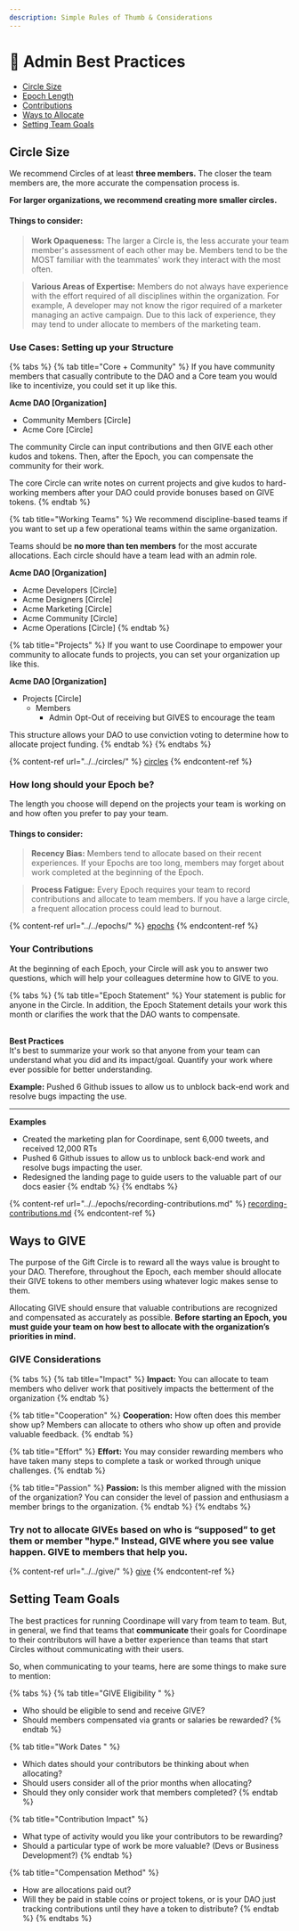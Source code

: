 ```yaml
---
description: Simple Rules of Thumb & Considerations
---
```


# 📐 Admin Best Practices

* [Circle Size](admin-best-practices.md#circle-size)
* [Epoch Length](admin-best-practices.md#how-long-should-your-epoch-be)&#x20;
* [Contributions](admin-best-practices.md#your-contributions)&#x20;
* [Ways to Allocate ](admin-best-practices.md#give-considerations)
* [Setting Team Goals ](admin-best-practices.md#setting-team-goals)

## Circle Size

We recommend Circles of at least **three members.** The closer the team members are, the more accurate the compensation process is.

**For larger organizations, we recommend creating more smaller circles.**

#### Things to consider:

> **Work Opaqueness:** The larger a Circle is, the less accurate your team member's assessment of each other may be. Members tend to be the MOST familiar with the teammates' work they interact with the most often.&#x20;

> **Various Areas of Expertise:** Members do not always have experience with the effort required of all disciplines within the organization. For example, A developer may not know the rigor required of a marketer managing an active campaign. Due to this lack of experience, they may tend to under allocate to members of the marketing team.

### Use Cases: Setting up your Structure

{% tabs %}
{% tab title="Core + Community" %}
If you have community members that casually contribute to the DAO and a Core team you would like to incentivize, you could set it up like this.

**Acme DAO \[Organization]**

* Community Members \[Circle]
* Acme Core \[Circle]

The community Circle can input contributions and then GIVE each other kudos and tokens. Then, after the Epoch, you can compensate the community for their work.

The core Circle can write notes on current projects and give kudos to hard-working members after your DAO could provide bonuses based on GIVE tokens.
{% endtab %}

{% tab title="Working Teams" %}
We recommend discipline-based teams if you want to set up a few operational teams within the same organization.&#x20;

Teams should be **no more than ten members** for the most accurate allocations. Each circle should have a team lead with an admin role.

**Acme DAO \[Organization]**

* Acme Developers \[Circle]
* Acme Designers \[Circle]
* Acme Marketing \[Circle]
* Acme Community \[Circle]
* Acme Operations \[Circle]
{% endtab %}

{% tab title="Projects" %}
If you want to use Coordinape to empower your community to allocate funds to projects, you can set your organization up like this.

**Acme DAO \[Organization]**

* Projects \[Circle]
  * Members
    * Admin Opt-Out of receiving but GIVES to encourage the team&#x20;

This structure allows your DAO to use conviction voting to determine how to allocate project funding.
{% endtab %}
{% endtabs %}

{% content-ref url="../../circles/" %}
[circles](../../circles/)
{% endcontent-ref %}

### **How long should your Epoch be?**

The length you choose will depend on the projects your team is working on and how often you prefer to pay your team.

#### Things to consider:

> **Recency Bias:** Members tend to allocate based on their recent experiences. If your Epochs are too long, members may forget about work completed at the beginning of the Epoch.

> **Process Fatigue:** Every Epoch requires your team to record contributions and allocate to team members. If you have a large circle, a frequent allocation process could lead to burnout.

{% content-ref url="../../epochs/" %}
[epochs](../../epochs/)
{% endcontent-ref %}

### Your Contributions

At the beginning of each Epoch, your Circle will ask you to answer two questions, which will help your colleagues determine how to GIVE to you.

{% tabs %}
{% tab title="Epoch Statement" %}
Your statement is public for anyone in the Circle. In addition, the Epoch Statement details your work this month or clarifies the work that the DAO wants to compensate.

\
**Best Practices**\
It's best to summarize your work so that anyone from your team can understand what you did and its impact/goal. Quantify your work where ever possible for better understanding.&#x20;



**Example:** Pushed 6 Github issues to allow us to unblock back-end work and resolve bugs impacting the use.

****

**Examples**

* Created the marketing plan for Coordinape, sent 6,000 tweets, and received 12,000 RTs
* Pushed 6 Github issues to allow us to unblock back-end work and resolve bugs impacting the user.
* Redesigned the landing page to guide users to the valuable part of our docs easier
{% endtab %}
{% endtabs %}

{% content-ref url="../../epochs/recording-contributions.md" %}
[recording-contributions.md](../../epochs/recording-contributions.md)
{% endcontent-ref %}



## Ways to GIVE

The purpose of the Gift Circle is to reward all the ways value is brought to your DAO. Therefore, throughout the Epoch, each member should allocate their GIVE tokens to other members using whatever logic makes sense to them.&#x20;

Allocating GIVE should ensure that valuable contributions are recognized and compensated as accurately as possible. **Before starting an Epoch, you must guide your team on how best to allocate with the organization’s priorities in mind.**

### **GIVE Considerations**

{% tabs %}
{% tab title="Impact" %}
**Impact:** You can allocate to team members who deliver work that positively impacts the betterment of the organization
{% endtab %}

{% tab title="Cooperation" %}
**Cooperation:** How often does this member show up? Members can allocate to others who show up often and provide valuable feedback.
{% endtab %}

{% tab title="Effort" %}
**Effort:** You may consider rewarding members who have taken many steps to complete a task or worked through unique challenges.
{% endtab %}

{% tab title="Passion" %}
**Passion:** Is this member aligned with the mission of the organization? You can consider the level of passion and enthusiasm a member brings to the organization.
{% endtab %}
{% endtabs %}

### Try not to allocate GIVEs based on who is “supposed” to get them or member "hype." Instead, **GIVE** where you see value happen. GIVE to members that help you.

{% content-ref url="../../give/" %}
[give](../../give/)
{% endcontent-ref %}



## Setting Team Goals

The best practices for running Coordinape will vary from team to team. But, in general, we find that teams that **communicate** their goals for Coordinape to their contributors will have a better experience than teams that start Circles without communicating with their users.

So, when communicating to your teams, here are some things to make sure to mention:

{% tabs %}
{% tab title="GIVE Eligibility  " %}
* Who should be eligible to send and receive GIVE?
* Should members compensated via grants or salaries be rewarded?
{% endtab %}

{% tab title="Work Dates " %}
* Which dates should your contributors be thinking about when allocating?
* Should users consider all of the prior months when allocating?
* Should they only consider work that members completed?
{% endtab %}

{% tab title="Contribution Impact" %}
* What type of activity would you like your contributors to be rewarding?
* Should a particular type of work be more valuable? (Devs or Business Development?)
{% endtab %}

{% tab title="Compensation Method" %}
* How are allocations paid out?
* Will they be paid in stable coins or project tokens, or is your DAO just tracking contributions until they have a token to distribute?
{% endtab %}
{% endtabs %}
